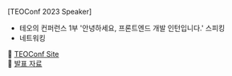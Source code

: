 [TEOConf 2023 Speaker]  
- 테오의 컨퍼런스 1부 '안녕하세요, 프론트엔드 개발 인턴입니다.' 스피킹
- 네트워킹

🔗 [TEOConf Site](https://www.teoconf.com/)  
🎨 [발표 자료](https://drive.google.com/file/d/1vd32vqnrVs-9WQMX8e8Z9S3g1KnamlBq/view)  
